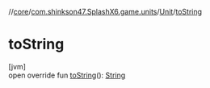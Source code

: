 //[core](../../../index.md)/[com.shinkson47.SplashX6.game.units](../index.md)/[Unit](index.md)/[toString](to-string.md)

# toString

[jvm]\
open override fun [toString](to-string.md)(): [String](https://kotlinlang.org/api/latest/jvm/stdlib/kotlin/-string/index.html)
